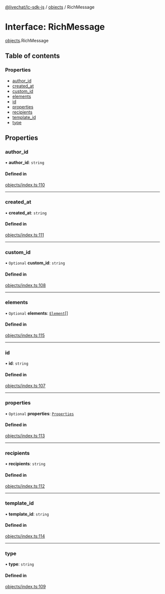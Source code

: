 [@livechat/lc-sdk-js](../README.md) / [objects](../modules/objects.md) / RichMessage

# Interface: RichMessage

[objects](../modules/objects.md).RichMessage

## Table of contents

### Properties

- [author\_id](objects.RichMessage.md#author_id)
- [created\_at](objects.RichMessage.md#created_at)
- [custom\_id](objects.RichMessage.md#custom_id)
- [elements](objects.RichMessage.md#elements)
- [id](objects.RichMessage.md#id)
- [properties](objects.RichMessage.md#properties)
- [recipients](objects.RichMessage.md#recipients)
- [template\_id](objects.RichMessage.md#template_id)
- [type](objects.RichMessage.md#type)

## Properties

### author\_id

• **author\_id**: `string`

#### Defined in

[objects/index.ts:110](https://github.com/livechat/lc-sdk-js/blob/11cc290/src/objects/index.ts#L110)

___

### created\_at

• **created\_at**: `string`

#### Defined in

[objects/index.ts:111](https://github.com/livechat/lc-sdk-js/blob/11cc290/src/objects/index.ts#L111)

___

### custom\_id

• `Optional` **custom\_id**: `string`

#### Defined in

[objects/index.ts:108](https://github.com/livechat/lc-sdk-js/blob/11cc290/src/objects/index.ts#L108)

___

### elements

• `Optional` **elements**: [`Element`](objects.Element.md)[]

#### Defined in

[objects/index.ts:115](https://github.com/livechat/lc-sdk-js/blob/11cc290/src/objects/index.ts#L115)

___

### id

• **id**: `string`

#### Defined in

[objects/index.ts:107](https://github.com/livechat/lc-sdk-js/blob/11cc290/src/objects/index.ts#L107)

___

### properties

• `Optional` **properties**: [`Properties`](objects.Properties.md)

#### Defined in

[objects/index.ts:113](https://github.com/livechat/lc-sdk-js/blob/11cc290/src/objects/index.ts#L113)

___

### recipients

• **recipients**: `string`

#### Defined in

[objects/index.ts:112](https://github.com/livechat/lc-sdk-js/blob/11cc290/src/objects/index.ts#L112)

___

### template\_id

• **template\_id**: `string`

#### Defined in

[objects/index.ts:114](https://github.com/livechat/lc-sdk-js/blob/11cc290/src/objects/index.ts#L114)

___

### type

• **type**: `string`

#### Defined in

[objects/index.ts:109](https://github.com/livechat/lc-sdk-js/blob/11cc290/src/objects/index.ts#L109)
